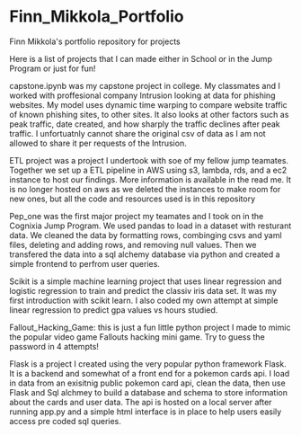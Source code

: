 # Finn_Mikkola_Portfolio
Finn Mikkola's portfolio repository for projects

Here is a list of projects that I can made either in School or in the Jump Program or just for fun!

capstone.ipynb was my capstone project in college. My classmates and I worked with proffesional company Intrusion looking at data for phishing websites. My model uses dynamic time warping to compare website traffic of known phishing sites, to other sites. It also looks at other factors such as peak traffic, date created, and how sharply the traffic declines after peak traffic. I unfortuatnly cannot share the original csv of data as I am not allowed to share it per requests of the Intrusion.

ETL project was a project I undertook with soe of my fellow jump teamates. Together we set up a ETL pipeline in AWS using s3, lambda, rds, and a ec2 instance to host our findings. More information is available in the read me. It is no longer hosted on aws as we deleted the instances to make room for new ones, but all the code and resources used is in this repository

Pep_one was the first major project my teamates and I took on in the Cognixia Jump Program. We used pandas to load in a dataset with resturant data. We cleaned the data by formatting rows, combinging csvs and yaml files, deleting and adding rows, and removing null values. Then we transfered the data into a sql alchemy database via python and created a simple frontend to perfrom user queries.

Scikit is a simple machine learning project that uses linear regression and logistic regression to train and predict the classiv iris data set. It was my first introduction with scikit learn. I also coded my own attempt at simple linear regression to predict gpa values vs hours studied.

Fallout_Hacking_Game: this is just a fun little python project I made to mimic the popular video game Fallouts hacking mini game. Try to guess the password in 4 attempts! 

Flask is a project I created using the very popular python framework Flask. It is a backend and somewhat of a front end for a pokemon cards api. I load in data from an exisitnig public pokemon card api, clean the data, then use Flask and Sql alchmey to build a database and schema to store information about the cards and user data. The api is hosted on a local server after running app.py and a simple html interface is in place to help users easily access pre coded sql queries.
